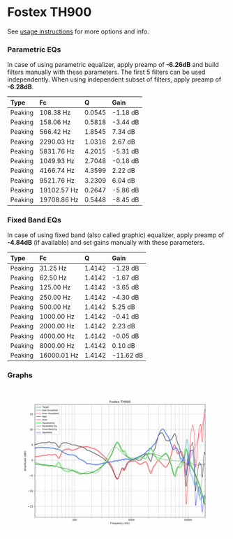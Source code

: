 # Fostex TH900
See [usage instructions](https://github.com/jaakkopasanen/AutoEq#usage) for more options and info.

### Parametric EQs
In case of using parametric equalizer, apply preamp of **-6.26dB** and build filters manually
with these parameters. The first 5 filters can be used independently.
When using independent subset of filters, apply preamp of **-6.28dB**.

| Type    | Fc          |      Q | Gain     |
|:--------|:------------|:-------|:---------|
| Peaking | 108.38 Hz   | 0.0545 | -1.18 dB |
| Peaking | 158.06 Hz   | 0.5818 | -3.44 dB |
| Peaking | 566.42 Hz   | 1.8545 | 7.34 dB  |
| Peaking | 2290.03 Hz  | 1.0316 | 2.67 dB  |
| Peaking | 5831.76 Hz  | 4.2015 | -5.31 dB |
| Peaking | 1049.93 Hz  | 2.7048 | -0.18 dB |
| Peaking | 4166.74 Hz  | 4.3599 | 2.22 dB  |
| Peaking | 9521.76 Hz  | 3.2309 | 6.04 dB  |
| Peaking | 19102.57 Hz | 0.2647 | -5.86 dB |
| Peaking | 19708.86 Hz | 0.5448 | -8.45 dB |

### Fixed Band EQs
In case of using fixed band (also called graphic) equalizer, apply preamp of **-4.84dB**
(if available) and set gains manually with these parameters.

| Type    | Fc          |      Q | Gain      |
|:--------|:------------|:-------|:----------|
| Peaking | 31.25 Hz    | 1.4142 | -1.29 dB  |
| Peaking | 62.50 Hz    | 1.4142 | -1.67 dB  |
| Peaking | 125.00 Hz   | 1.4142 | -3.65 dB  |
| Peaking | 250.00 Hz   | 1.4142 | -4.30 dB  |
| Peaking | 500.00 Hz   | 1.4142 | 5.25 dB   |
| Peaking | 1000.00 Hz  | 1.4142 | -0.41 dB  |
| Peaking | 2000.00 Hz  | 1.4142 | 2.23 dB   |
| Peaking | 4000.00 Hz  | 1.4142 | -0.05 dB  |
| Peaking | 8000.00 Hz  | 1.4142 | 0.10 dB   |
| Peaking | 16000.01 Hz | 1.4142 | -11.62 dB |

### Graphs
![](./Fostex%20TH900.png)